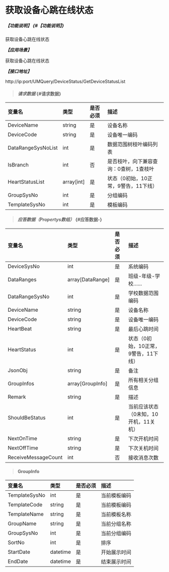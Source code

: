 # 获取设备心跳在线状态

##### _【功能说明】_ {#【功能说明】}

获取设备心跳在线状态

_**【应用场景】**_

获取设备心跳在线状态

_**【接口地址】**_

http://ip:port/UMQuery/DeviceStatus/GetDeviceStatusList
> #### _请求数据_ {#请求数据}

| 变量名 | 类型 | 是否必须 | 描述 |
| :--- | :--- | :--- | :--- |
| DeviceName| string| 是 | 设备名称 |
| DeviceCode| string| 是 | 设备唯一编码 |
| DataRangeSysNoList | int | 是 | 数据范围树枝叶编码列表 |
| IsBranch | int | 否 | 是否枝叶，向下兼容查询：0查树，1查枝叶 |
| HeartStatusList|array[int] | 是 |状态（0初始，10正常，9警告，11下线） |
| GroupSysNo| int| 是 |分组编码 |
| TemplateSysNo| int| 是 |模板编码 |




> #### _应答数据（Propertys数组）_ {#应答数据-}

| 变量名 | 类型 | 是否必须 | 描述 |
| :--- | :--- | :--- | :--- |
| DeviceSysNo | int | 是 | 系统编码 |
| DataRanges| array[DataRange]| 是 | 班级-年级-学校…… |
| DataRangeSysNo| int| 是 | 学校数据范围编码 |
| DeviceName| string| 是 | 设备名称 |
| DeviceCode| string| 是 | 设备唯一编码 |
| HeartBeat| string| 是 | 最后心跳时间|
| HeartStatus| int | 是 |状态（0初始，10正常，9警告，11下线） |
| JsonObj| string| 是 | 备注 |
| GroupInfos|array[GroupInfo] | 是 | 所有相关分组信息|
| Remark| string| 是 | 描述 |
| ShouldBeStatus| int| 是 |当前应该状态（0未知，10开机，11关机） |
| NextOnTime| string| 是 |下次开机时间 |
| NextOffTime| string| 是 |下次关机时间 |
| ReceiveMessageCount| int| 否 | 接收消息次数 |


> #### GroupInfo

| 变量名 | 类型 | 是否必须 | 描述 |
| :--- | :--- | :--- | :--- |
| TemplateSysNo| int | 是 | 当前模板编码|
| TemplateCode| string| 是 | 当前模板编码|
| TemplateName| string| 是 | 当前模板名称|
| GroupName| string| 是 | 当前分组名称|
| GroupSysNo| int | 是 | 当前分组编码|
| SortNo| int | 是 | 排序|
| StartDate| datetime| 是 | 开始展示时间|
| EndDate| datetime| 是 | 结束展示时间|


